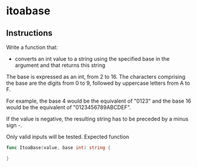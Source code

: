 # itoabase

## Instructions

Write a function that:

- converts an int value to a string using the specified base in  the argument and that returns this string

The base is expressed as an int, from 2 to 16. The characters comprising the base are the digits from 0 to 9, followed by uppercase letters from A to F.

For example, the base 4 would be the equivalent of "0123" and the base 16 would be the equivalent of "0123456789ABCDEF".

If the value is negative, the resulting string has to be preceded by a minus sign -.

Only valid inputs will be tested.
Expected function

```go
func ItoaBase(value, base int) string {

}
```
